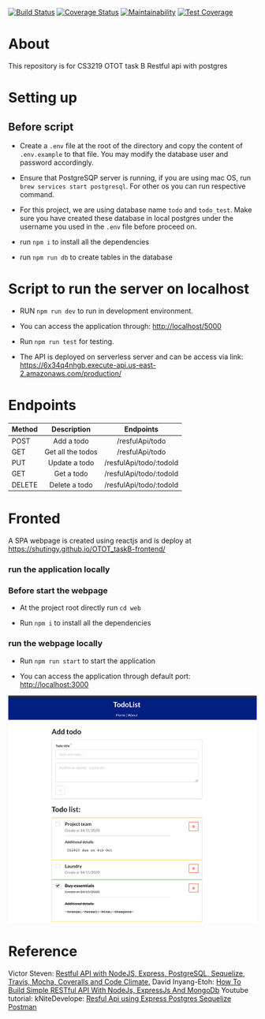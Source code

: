 [![Build Status](https://travis-ci.com/ShuTingY/CS3219-OTOT_TaskB.svg?branch=master)](https://travis-ci.com/ShuTingY/CS3219-OTOT_TaskB) 
[![Coverage Status](https://coveralls.io/repos/github/ShuTingY/CS3219-OTOT_TaskB/badge.svg?branch=master)](https://coveralls.io/github/ShuTingY/CS3219-OTOT_TaskB?branch=master)
[![Maintainability](https://api.codeclimate.com/v1/badges/2990cf21579d0a88f159/maintainability)](https://codeclimate.com/github/ShuTingY/CS3219-OTOT_TaskB/maintainability) 
[![Test Coverage](https://api.codeclimate.com/v1/badges/2990cf21579d0a88f159/test_coverage)](https://codeclimate.com/github/ShuTingY/CS3219-OTOT_TaskB/test_coverage) 

# About

This repository is for CS3219 OTOT task B Restful api with postgres

# Setting up

## Before script

* Create a `.env` file at the root of the directory and copy the content of `.env.example` to that file. You may modify the database user and password accordingly.

* Ensure that PostgreSQP server is running, if you are using mac OS, run `brew services start postgresql`. For other os you can run respective command.

* For this project, we are using database name `todo` and `todo_test`. Make sure you have created these database in local postgres under the username you used in the `.env` file before proceed on. 

* run `npm i` to install all the dependencies
* run `npm run db` to create tables in the database

# Script to run the server on localhost

* RUN `npm run dev` to run in development environment.
* You can access the application through: <http://localhost/5000>
* Run `npm run test` for testing.

* The API is deployed on serverless server and can be access via link: <https://6x34q4nhgb.execute-api.us-east-2.amazonaws.com/production/>

# Endpoints

|Method	  | Description	      |  Endpoints              |
|---------|:-----------------:|:-----------------------:|
|POST	    |Add a todo         |	/resfulApi/todo         |
|GET	    |Get all the todos	| /resfulApi/todo         |
|PUT	    |Update a todo	    | /resfulApi/todo/:todoId |
|GET	    |Get a todo	        | /resfulApi/todo/:todoId | 
|DELETE   |	Delete a todo	    | /resfulApi/todo/:todoId |



# Fronted

A SPA webpage is created using reactjs and is deploy at <https://shutingy.github.io/OTOT_taskB-frontend/>

### run the application locally

### Before start the webpage

* At the project root directly run `cd web`

* Run `npm i` to install all the dependencies

### run the webpage locally

* Run `npm run start` to start the application

* You can access the application through default port: <http://localhost:3000>

![Frontend image](./frontend.png)

# Reference
Victor Steven: [Restful API with NodeJS, Express, PostgreSQL, Sequelize, Travis, Mocha, Coveralls and Code Climate.](https://medium.com/@victorsteven/restful-api-with-nodejs-express-postgresql-sequelize-travis-mocha-coveralls-and-code-climate-f28715f7a014)
David Inyang-Etoh: [How To Build Simple RESTful API With NodeJs, ExpressJs And MongoDb](https://medium.com/@dinyangetoh/how-to-build-simple-restful-api-with-nodejs-expressjs-and-mongodb-99348012925d)
Youtube tutorial: kNiteDevelope: [Resful Api using Express Postgres Sequelize Postman](https://www.youtube.com/channel/UCfMvWXzagLegj-xxEeVkUcQ)
